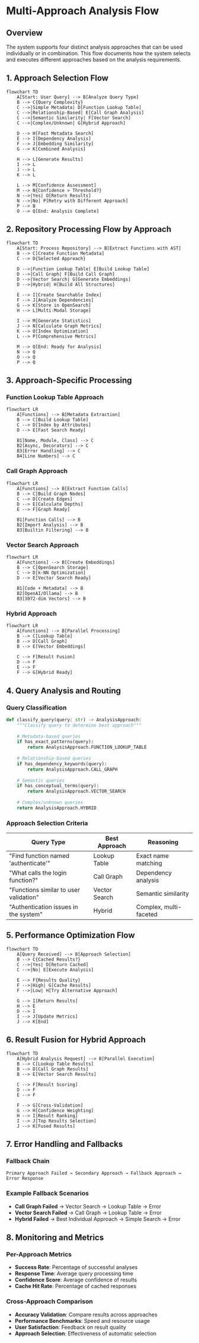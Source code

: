 # Multi-Approach Analysis Flow

## Overview

The system supports four distinct analysis approaches that can be used individually or in combination. This flow documents how the system selects and executes different approaches based on the analysis requirements.

## 1. Approach Selection Flow

```mermaid
flowchart TD
    A[Start: User Query] --> B[Analyze Query Type]
    B --> C{Query Complexity}
    C -->|Simple Metadata| D[Function Lookup Table]
    C -->|Relationship-Based| E[Call Graph Analysis]
    C -->|Semantic Similarity| F[Vector Search]
    C -->|Complex/Unknown| G[Hybrid Approach]
    
    D --> H[Fast Metadata Search]
    E --> I[Dependency Analysis]
    F --> J[Embedding Similarity]
    G --> K[Combined Analysis]
    
    H --> L[Generate Results]
    I --> L
    J --> L
    K --> L
    
    L --> M[Confidence Assessment]
    M --> N{Confidence > Threshold?}
    N -->|Yes| O[Return Results]
    N -->|No| P[Retry with Different Approach]
    P --> B
    O --> Q[End: Analysis Complete]
```

## 2. Repository Processing Flow by Approach

```mermaid
flowchart TD
    A[Start: Process Repository] --> B[Extract Functions with AST]
    B --> C[Create Function Metadata]
    C --> D{Selected Approach}
    
    D -->|Function Lookup Table| E[Build Lookup Table]
    D -->|Call Graph| F[Build Call Graph]
    D -->|Vector Search| G[Generate Embeddings]
    D -->|Hybrid| H[Build All Structures]
    
    E --> I[Create Searchable Index]
    F --> J[Analyze Dependencies]
    G --> K[Store in OpenSearch]
    H --> L[Multi-Modal Storage]
    
    I --> M[Generate Statistics]
    J --> N[Calculate Graph Metrics]
    K --> O[Index Optimization]
    L --> P[Comprehensive Metrics]
    
    M --> Q[End: Ready for Analysis]
    N --> Q
    O --> Q
    P --> Q
```

## 3. Approach-Specific Processing

### Function Lookup Table Approach
```mermaid
flowchart LR
    A[Functions] --> B[Metadata Extraction]
    B --> C[Build Lookup Table]
    C --> D[Index by Attributes]
    D --> E[Fast Search Ready]
    
    B1[Name, Module, Class] --> C
    B2[Async, Decorators] --> C
    B3[Error Handling] --> C
    B4[Line Numbers] --> C
```

### Call Graph Approach
```mermaid
flowchart LR
    A[Functions] --> B[Extract Function Calls]
    B --> C[Build Graph Nodes]
    C --> D[Create Edges]
    D --> E[Calculate Depths]
    E --> F[Graph Ready]
    
    B1[Function Calls] --> B
    B2[Import Analysis] --> B
    B3[Builtin Filtering] --> B
```

### Vector Search Approach
```mermaid
flowchart LR
    A[Functions] --> B[Create Embeddings]
    B --> C[OpenSearch Storage]
    C --> D[k-NN Optimization]
    D --> E[Vector Search Ready]
    
    B1[Code + Metadata] --> B
    B2[OpenAI/Ollama] --> B
    B3[3072-dim Vectors] --> B
```

### Hybrid Approach
```mermaid
flowchart LR
    A[Functions] --> B[Parallel Processing]
    B --> C[Lookup Table]
    B --> D[Call Graph]
    B --> E[Vector Embeddings]
    
    C --> F[Result Fusion]
    D --> F
    E --> F
    F --> G[Hybrid Ready]
```

## 4. Query Analysis and Routing

### Query Classification
```python
def classify_query(query: str) -> AnalysisApproach:
    """Classify query to determine best approach"""
    
    # Metadata-based queries
    if has_exact_patterns(query):
        return AnalysisApproach.FUNCTION_LOOKUP_TABLE
    
    # Relationship-based queries  
    if has_dependency_keywords(query):
        return AnalysisApproach.CALL_GRAPH
    
    # Semantic queries
    if has_conceptual_terms(query):
        return AnalysisApproach.VECTOR_SEARCH
    
    # Complex/unknown queries
    return AnalysisApproach.HYBRID
```

### Approach Selection Criteria

| Query Type | Best Approach | Reasoning |
|------------|---------------|-----------|
| "Find function named 'authenticate'" | Lookup Table | Exact name matching |
| "What calls the login function?" | Call Graph | Dependency analysis |
| "Functions similar to user validation" | Vector Search | Semantic similarity |
| "Authentication issues in the system" | Hybrid | Complex, multi-faceted |

## 5. Performance Optimization Flow

```mermaid
flowchart TD
    A[Query Received] --> B[Approach Selection]
    B --> C{Cached Results?}
    C -->|Yes| D[Return Cached]
    C -->|No| E[Execute Analysis]
    
    E --> F{Results Quality}
    F -->|High| G[Cache Results]
    F -->|Low| H[Try Alternative Approach]
    
    G --> I[Return Results]
    H --> E
    D --> I
    I --> J[Update Metrics]
    J --> K[End]
```

## 6. Result Fusion for Hybrid Approach

```mermaid
flowchart TD
    A[Hybrid Analysis Request] --> B[Parallel Execution]
    B --> C[Lookup Table Results]
    B --> D[Call Graph Results]  
    B --> E[Vector Search Results]
    
    C --> F[Result Scoring]
    D --> F
    E --> F
    
    F --> G[Cross-Validation]
    G --> H[Confidence Weighting]
    H --> I[Result Ranking]
    I --> J[Top Results Selection]
    J --> K[Fused Results]
```

## 7. Error Handling and Fallbacks

### Fallback Chain
```
Primary Approach Failed → Secondary Approach → Fallback Approach → Error Response
```

### Example Fallback Scenarios
- **Call Graph Failed** → Vector Search → Lookup Table → Error
- **Vector Search Failed** → Call Graph → Lookup Table → Error  
- **Hybrid Failed** → Best Individual Approach → Simple Search → Error

## 8. Monitoring and Metrics

### Per-Approach Metrics
- **Success Rate**: Percentage of successful analyses
- **Response Time**: Average query processing time
- **Confidence Score**: Average confidence of results
- **Cache Hit Rate**: Percentage of cached responses

### Cross-Approach Comparison
- **Accuracy Validation**: Compare results across approaches
- **Performance Benchmarks**: Speed and resource usage
- **User Satisfaction**: Feedback on result quality
- **Approach Selection**: Effectiveness of automatic selection

